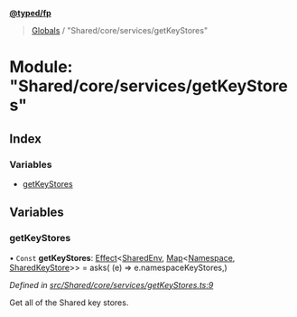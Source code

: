 **[@typed/fp](../README.md)**

> [Globals](../globals.md) / "Shared/core/services/getKeyStores"

# Module: "Shared/core/services/getKeyStores"

## Index

### Variables

* [getKeyStores](_shared_core_services_getkeystores_.md#getkeystores)

## Variables

### getKeyStores

• `Const` **getKeyStores**: [Effect](_effect_effect_.effect.md)\<[SharedEnv](../interfaces/_shared_core_services_sharedenv_.sharedenv.md), [Map](../interfaces/_shared_core_model_sharedkeystore_.sharedkeystore.md#map)\<[Namespace](_shared_core_model_namespace_.namespace.md), [SharedKeyStore](../interfaces/_shared_core_model_sharedkeystore_.sharedkeystore.md)>> = asks( (e) => e.namespaceKeyStores,)

*Defined in [src/Shared/core/services/getKeyStores.ts:9](https://github.com/TylorS/typed-fp/blob/f129829/src/Shared/core/services/getKeyStores.ts#L9)*

Get all of the Shared key stores.
